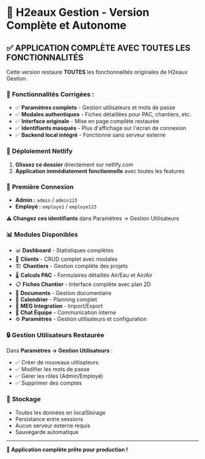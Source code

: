 # 🚀 H2eaux Gestion - Version Complète et Autonome

## ✅ APPLICATION COMPLÈTE AVEC TOUTES LES FONCTIONNALITÉS

Cette version restaure **TOUTES** les fonctionnalités originales de H2eaux Gestion.

### 🔧 **Fonctionnalités Corrigées :**

- ✅ **Paramètres complets** - Gestion utilisateurs et mots de passe
- ✅ **Modales authentiques** - Fiches détaillées pour PAC, chantiers, etc.
- ✅ **Interface originale** - Mise en page complète restaurée
- ✅ **Identifiants masqués** - Plus d'affichage sur l'écran de connexion
- ✅ **Backend local intégré** - Fonctionne sans serveur externe

### 🎯 **Déploiement Netlify**

1. **Glissez ce dossier** directement sur netlify.com
2. **Application immédiatement fonctionnelle** avec toutes les features

### 🔑 **Première Connexion**

- **Admin :** `admin` / `admin123`
- **Employé :** `employe1` / `employe123`

**⚠️ Changez ces identifiants** dans Paramètres → Gestion Utilisateurs

### 📊 **Modules Disponibles**

- 📊 **Dashboard** - Statistiques complètes
- 👥 **Clients** - CRUD complet avec modales
- 🏗️ **Chantiers** - Gestion complète des projets
- 🌡️ **Calculs PAC** - Formulaires détaillés Air/Eau et Air/Air
- 📋 **Fiches Chantier** - Interface complète avec plan 2D
- 📄 **Documents** - Gestion documentaire
- 📅 **Calendrier** - Planning complet
- 🔄 **MEG Integration** - Import/Export
- 💬 **Chat Équipe** - Communication interne
- ⚙️ **Paramètres** - Gestion utilisateurs et configuration

### 🔒 **Gestion Utilisateurs Restaurée**

Dans **Paramètres → Gestion Utilisateurs** :
- ✅ Créer de nouveaux utilisateurs
- ✅ Modifier les mots de passe
- ✅ Gérer les rôles (Admin/Employé)
- ✅ Supprimer des comptes

### 💾 **Stockage**

- Toutes les données en localStorage
- Persistance entre sessions
- Aucun serveur externe requis
- Sauvegarde automatique

---

**🎉 Application complète prête pour production !**